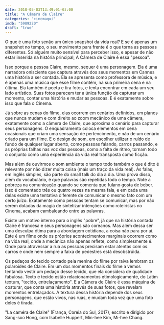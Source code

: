 ```yaml
---
date: 2018-05-03T13:49:01-03:00
title: "A Câmera de Claire"
categories: "cinemaqui"
imdb: "5989220"
draft: "true"
---
```

O que é uma foto senão um único snapshot da vida real? E se é apenas um snapshot no tempo, o seu movimento para frente é o que torna as pessoas diferentes. Só alguém muito sensível para perceber isso, e apesar de não estar inserida na história principal, A Câmera de Claire é essa "pessoa".

Isso porque a pessoa Claire, mesmo, sequer é uma personagem. Ela é uma narradora onisciente que captura através dos seus momentos em Cannes uma história a ser contada. Ela se apresenta como professora de música, e é apenas uma música que esse filme contém, na sua primeira cena e na última. Ela também é poeta e tira fotos, e tenta encontrar em cada um seu lado artístico. Suas fotos parecem ter a única função de capturar um momento, contar uma história e mudar as pessoas. E é exatamente sobre isso que fala o Cinema.

Já sobre as cenas do filme, elas ocorrem em cenários definidos, em planos que nunca mudam e com direito ao zoom mecânico de uma câmera, exatamente como a câmera de Claire, que aproxima o cenário para capturar seus personagens. O enquadramento coloca elementos em cena ocasionais que criam uma sensação de pertencimento, e não de um cenário criado para um filme. E o design de som, em escolher utilizar o ruído de fundo de qualquer lugar aberto, como pessoas falando, carros passando, e as próprias falhas nas voz das pessoas, como a falta de ritmo, tornam todo o conjunto como uma experiência da vida real transposta como ficção.

Mas além de ouvirmos o som ambiente o tempo todo também o que é dito é relevante por não dizer muita coisa (mais um traço da vida real). As falas, em inglês simples, são parte do small talk do dia a dia. Uma prova disso, além do vocabulário, é que palavras são repetidas todo o tempo. Note a pobreza na comunicação quando se comenta que fulano gosta de beber. Isso é comentado três ou quatro vezes na mesma fala, e em cada uma delas existe uma tentativa diferente de comunicar o mesmo fato com um certo juízo. Exatamente como pessoas tentam se comunicar, mas por não serem dotadas da magia de sintetizar intenções como roteiristas no Cinema, acabam cambaleando entre as palavras.

Existe um motivo interno para o inglês "pobre", já que na história contada Claire é francesa e seus personagens são coreanos. Mas além dessa ser uma desculpa ótima para a abordagem cotidiana, a coisa não para por aí. Este é um filme onde os próprios acontecimentos marginais ocorrem como na vida real, onde a mecânica não apenas reflete, como simplesmente é. Onde para atravessar a rua as pessoas precisam estar atentas com os carros e onde nem sempre a faixa de pedestres está desobstrúida.

Os pedaços do tecido cortado pela menina do filme por raiva lembram os polaroides de Claire. Em um dos momentos finais do filme a vemos tentando vestir um pedaço desse tecido, que ela considera de qualidade fabulosa. Texto e tecido estão relacionamentos etimologicamente, do Latim textum, "tecido, entrelaçamento". E a Câmera de Claire é essa máquina de costurar, que conta uma história através de suas fotos, que revelam momentos entrelaçados. A textura dessa história depende dos seus personagens, que estão vivos, nas ruas, e mudam toda vez que uma foto deles é tirada.

"La caméra de Claire" (França, Coreia do Sul, 2017), escrito e dirigido por Sang-soo Hong, com Isabelle Huppert, Min-hee Kim, Mi-hee Chang.


